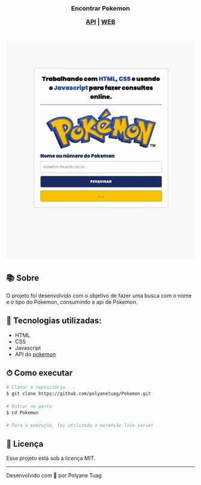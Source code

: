 <h3 align="center"> Encontrar Pokemon

[API](<##-API-(Back-end)>) | [WEB](<##-WEB-(Front-end)>)

</h3>

<h1 align="center">
    <img width= '800' src="./assets/gifPokemon.gif"> </h1>

  <!-- <h1>
    <img width= '600' src="./assets/gifPokemon.gif" />
  </h1> -->

## 📚 Sobre

O projeto foi desenvolvido com o objetivo de fazer uma busca com o nome e o tipo do Pokemon, consumindo a api de Pokemon.

## 🚀 Tecnologias utilizadas:

- HTML
- CSS
- Javascript
- API do <a href='https://pokeapi.co'>pokemon</a>

## ⏱ Como executar

```bash
# Clonar o repositório
$ git clone https://github.com/polyanetuag/Pokemon.git

# Entrar na pasta
$ cd Pokemon

# Para a execução, foi utilizada a extensão live server

```

## 📝 Licença

Esse projeto está sob a licença MIT.

---

Desenvolvido com 💜 por Polyane Tuag
